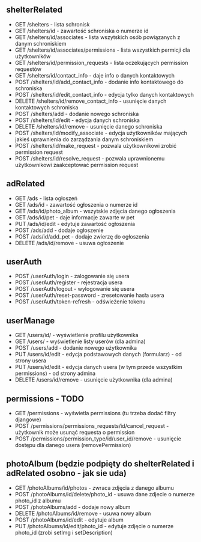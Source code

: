 ## shelterRelated

- GET /shelters - lista schronisk
- GET /shelters/id - zawartość schroniska o numerze id
- GET /shelters/id/associates - lista wszytskich osób powiązanych z danym schroniskiem
- GET /shelters/id/associates/permissions - lista wszystkich permicji dla użytkowników
- GET /shelters/id/permission_requests - lista oczekujących permission requestów
- GET /shelters/id/contact_info - daje info o danych kontaktowych
- POST /shelters/id/add_contact_info - dodanie info kontaktowego do schroniska
- POST /shelters/id/edit_contact_info - edycja tylko danych kontaktowych
- DELETE /shelters/id/remove_contact_info - usunięcie danych kontaktowych schroniska
- POST /shelters/add - dodanie nowego schroniska
- POST /shelters/id/edit - edycja danych schroniska
- DELETE /shelters/id/remove - usunięcie danego schroniska
- POST /shelters/id/modify_associate - edycja użytkowników mających jakieś uprawnienia do zarządzania danym schroniskiem
- POST /shelters/id/make_request - pozwala użytkownikowi zrobić permission request
- POST /shelters/id/resolve_request - pozwala uprawnionemu użytkownikowi zaakceptować permission request

## adRelated

- GET /ads - lista ogłoszeń
- GET /ads/id - zawartość ogłoszenia o numerze id
- GET /ads/id/photo_album - wszytskie zdjęcia danego ogłoszenia
- GET /ads/id/pet - daje informacje zawarte w pet
- PUT /ads/id/edit - edytuje zawartość ogłoszenia
- POST /ads/add - dodaje ogłoszenie
- POST /ads/id/add_pet - dodaje zwierzę do ogłoszenia
- DELETE /ads/id/remove - usuwa ogłoszenie

## userAuth

- POST /userAuth/login - zalogowanie się usera
- POST /userAuth/register - rejestracja usera
- POST /userAuth/logout - wylogowanie się usera
- POST /userAuth/reset-password - zresetowanie hasła usera
- POST /userAuth/token-refresh - odświeżenie tokenu

## userManage

- GET /users/id/ - wyświetlenie profilu użytkownika
- GET /users/ - wyświetlenie listy userów (dla admina)
- POST /users/add - dodanie nowego użytkownika
- PUT /users/id/edit - edycja podstawowych danych (formularz) - od strony usera
- PUT /users/id/edit - edycja danych usera (w tym przede wszystkim permissions) - od strony admina
- DELETE /users/id/remove - usunięcie użytkownika (dla admina)

## permissions - TODO

- GET /permissions - wyświetla permissions (tu trzeba dodać filtry djangowe)
- POST /permissions/permissions_requests/id/cancel_request - użytkownik może usunąć requesta o permission
- POST /permissions/permission_type/id/user_id/remove - usunięcie dostępu dla danego usera (removePermission)

## photoAlbum (będzie podpięty do shelterRelated i adRelated osobno - jak sie uda)

- GET /photoAlbums/id/photos - zwraca zdjęcia z danego albumu
- POST /photoAlbums/id/delete/photo_id - usuwa dane zdjecie o numerze photo_id z albumu
- POST /photoAlbums/add - dodaje nowy album
- DELETE /photoAlbums/id/remove - usuwa nowy album
- POST /photoAlbums/id/edit - edytuje album
- PUT /photoAlbums/id/edit/photo_id - edytuje zdjęcie o numerze photo_id (zrobi setImg i setDescription)